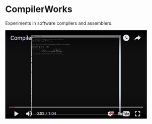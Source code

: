 # CompilerWorks
Experiments in software compilers and assemblers.

[![CompilerWorks](video.png)](https://www.youtube.com/watch?v=QNmHyZI-Z64 "CompilerWorks")
